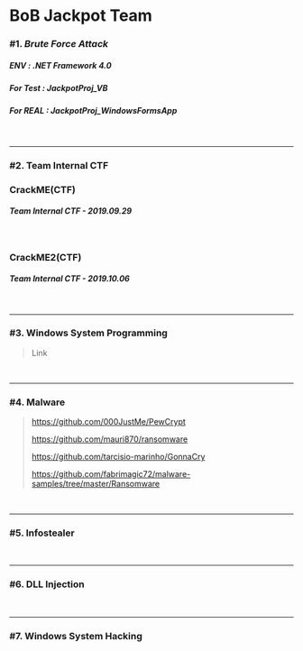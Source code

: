 



# BoB Jackpot Team

### #1. *Brute* *Force* *Attack*

##### ENV : .NET Framework 4.0

##### For Test : JackpotProj_VB

##### For REAL : JackpotProj_WindowsFormsApp

<br/>

---

### #2. Team Internal CTF

### CrackME(CTF)

##### Team Internal CTF - 2019.09.29

<br/>

### CrackME2(CTF)

##### Team Internal CTF - 2019.10.06

<br/>

---

### #3. Windows System Programming

> Link

<br/>

---

### #4. Malware

> https://github.com/000JustMe/PewCrypt
>
> https://github.com/mauri870/ransomware
>
> https://github.com/tarcisio-marinho/GonnaCry
>
> https://github.com/fabrimagic72/malware-samples/tree/master/Ransomware
>

<br/>

---

### #5. Infostealer

<br/>

---

### #6. DLL Injection

<br/>

---

### #7. Windows System Hacking

<br/>